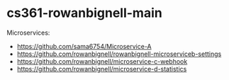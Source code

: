 # cs361-rowanbignell-main
Microservices:
- https://github.com/sama6754/Microservice-A
- https://github.com/rowanbignell/rowanbignell-microserviceb-settings
- https://github.com/rowanbignell/microservice-c-webhook
- https://github.com/rowanbignell/microservice-d-statistics
